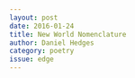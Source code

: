 ```yaml
---
layout: post 
date: 2016-01-24
title: New World Nomenclature
author: Daniel Hedges
category: poetry
issue: edge
---
```

